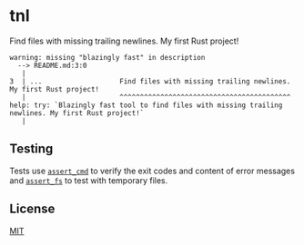 # tnl

Find files with missing trailing newlines. My first Rust project!

```
warning: missing "blazingly fast" in description
  --> README.md:3:0
   |
3  | ...                   Find files with missing trailing newlines. My first Rust project!
   |                       ^^^^^^^^^^^^^^^^^^^^^^^^^^^^^^^^^^^^^^^^^^ help: try: `Blazingly fast tool to find files with missing trailing newlines. My first Rust project!`
   |
```

## Testing

Tests use [`assert_cmd`](https://github.com/assert-rs/assert_cmd) to verify the exit codes and content of error messages and [`assert_fs`](https://github.com/assert-rs/assert_fs) to test with temporary files.

## License

[MIT](LICENSE)
